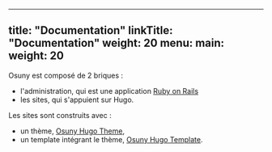 
---
title: "Documentation"
linkTitle: "Documentation"
weight: 20
menu:
  main:
    weight: 20
---

Osuny est composé de 2 briques :
- l'administration, qui est une application [Ruby on Rails](https://rubyonrails.org/)
- les sites, qui s'appuient sur Hugo.


Les sites sont construits avec :
- un thème, [Osuny Hugo Theme](https://github.com/noesya/osuny-hugo-theme),
- un template intégrant le thème, [Osuny Hugo Template](https://github.com/noesya/osuny-hugo-template).
